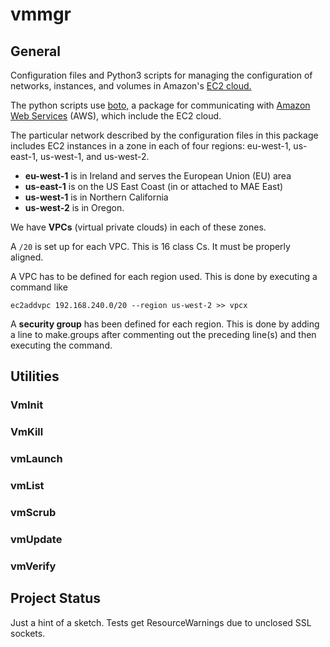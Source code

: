 <h1 class="libTop">vmmgr</h1>

## General

Configuration files and Python3 scripts for managing the configuration
of networks, instances, and volumes in Amazon's
[EC2 cloud.](https://aws.amazon.com/ec2)

The python scripts use
[boto,](https://github.com/boto/boto3)
a package for communicating with
[Amazon Web Services](https://aws.amazon.com)
(AWS), which include the EC2 cloud.

The particular network described by the configuration files in this
package includes
EC2 instances in a zone in each of four regions:
eu-west-1, us-east-1, us-west-1, and us-west-2.

* **eu-west-1** is in Ireland and serves the European Union (EU) area
* **us-east-1** is on the US East Coast (in or attached to MAE East)
* **us-west-1** is in Northern California
* **us-west-2** is in Oregon.

We have **VPCs** (virtual private clouds) in each of these zones.

A `/20` is set up for each VPC.  This is 16 class Cs.  It must be properly
aligned.

A VPC has to be defined for each region used.  This is done by executing
a command like

	ec2addvpc 192.168.240.0/20 --region us-west-2 >> vpcx

A **security group** has been defined for each region.  This is done by
adding a line to make.groups after commenting out the preceding line(s)
and then executing the command.

## Utilities

### VmInit

### VmKill

### vmLaunch

### vmList

### vmScrub

### vmUpdate

### vmVerify

## Project Status

Just a hint of a sketch.  Tests get ResourceWarnings due to unclosed
SSL sockets.

